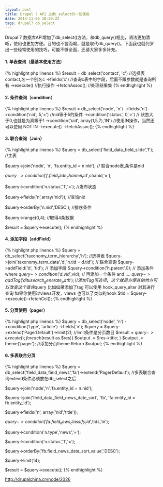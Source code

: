 ```yaml
---
layout: post
title: Drupal 7 API 之db_select的一些使用
date: 2014-11-05 10:30:22
tags: drupal7 db_select
---
```


Drupal 7 数据库API增加了db_select()方法，和db_query()相比，语法更加清晰，使用也更加方便。目的也不言而喻，就是取代db_query()。下面我也就列罗出一些经常使用的技巧，可能不够全面，还请大家多多补充。

#### 1. 单表查询（最基本使用方法）

{% highlight php linenos %}
$result = db_select('contact', 'c')  //选择表contact,名一个别名c
 ->fields('c') //查询c表中的字段，后面不跟参数就是查询所有
 ->execute()  //执行操作
 ->fetchAssoc(); //处理结果集
{% endhighlight %}

#### 2. 条件查询（condition）

{% highlight php linenos %}
    $result = db_select('node', 'n')
    ->fields('n')
    ->condition('nid', 5,'=')  //nid等于5的条件
    ->condition('status', 0,'>') // 状态大于0,也就是为真等于1
    ->condition('uid', array(1,5,7),'IN') //使用IN操作，当然还可以使用 NOT IN
    ->execute()
    ->fetchAssoc();
{% endhighlight %}

#### 3. 联合查询（Join）

{% highlight php linenos %}
 $query = db_select('field_data_field_slide','f'); //主表

 $query->join('node', 'n', 'fa.entity_id = n.nid'); // 联合node表,条件是nid

 $query->condition('f.field_slide_channel_tid',$chanid,'=');

 $query->condition('n.status','1','=');  //发布状态

 $query->fields('n',array('nid'));  //查询nid

 $query->orderBy('n.nid','DESC'); //排序条件

  $query->range(0,4); //取得4条数据

   $result = $query->execute();
{% endhighlight %}

#### 4. 添加字段（addField）

{% highlight php linenos %}
    $query = db_select('taxonomy_term_hierarchy','h'); //选择表
    $query->join('taxonomy_term_data','d','h.tid = d.tid'); // 联合查询
    $query->addField('d', 'tid'); // 添加字段
    $query->condition('h.parent',0); // 添加条件where 
    $query->condition('d.vid',$vid); // 再添加一个条件 and ....
    $query->addTag('ditusearch_generate_path'); // 添加Tag 可选项，这个就是方便其他地方可以改变这   个查询$query 比如如果添加了tag 可以使用 hook_query_alter 对其进行查询 如果你使用过views开发，views 也可以了类似的hook
    $tid = $query->execute()->fetchCol();
{% endhighlight %}

#### 5. 分页使用（pager）

{% highlight php linenos %}
  $query = db_select('node', 'n')
      ->condition('type', 'article')
      ->fields('n');
  $query = $query->extend('PagerDefault')->limit(2); //limit条件是分页数目
  $result = $query->execute();
  foreach($result as $res){
     $output .= $res->title;
   }
    $output .= theme(‘pager’); //添加分页theme
    Return $output; 
{% endhighlight %}

#### 6. 多表联合分页

{% highlight php linenos %}
  $query = db_select('field_data_field_news','fa')->extend('PagerDefault'); //多表联合查询extend条件必须放在db_select之后

  $query->join('node','n','fa.entity_id = n.nid');

  $query->join('field_data_field_news_date_sort', 'fb', 'fa.entity_id = fb.entity_id');

  $query->fields('n', array('nid','title'));

  $query->condition('fa.field_news_classify_tid',$tids,'in'); 

  $query->condition('n.type','news','='); 

  $query->condition('n.status','1','=');     

 $query->orderBy('fb.field_news_date_sort_value','DESC');

  $query->limit(14);

   $result = $query->execute();
{% endhighlight %}

http://drupalchina.cn/node/2026  